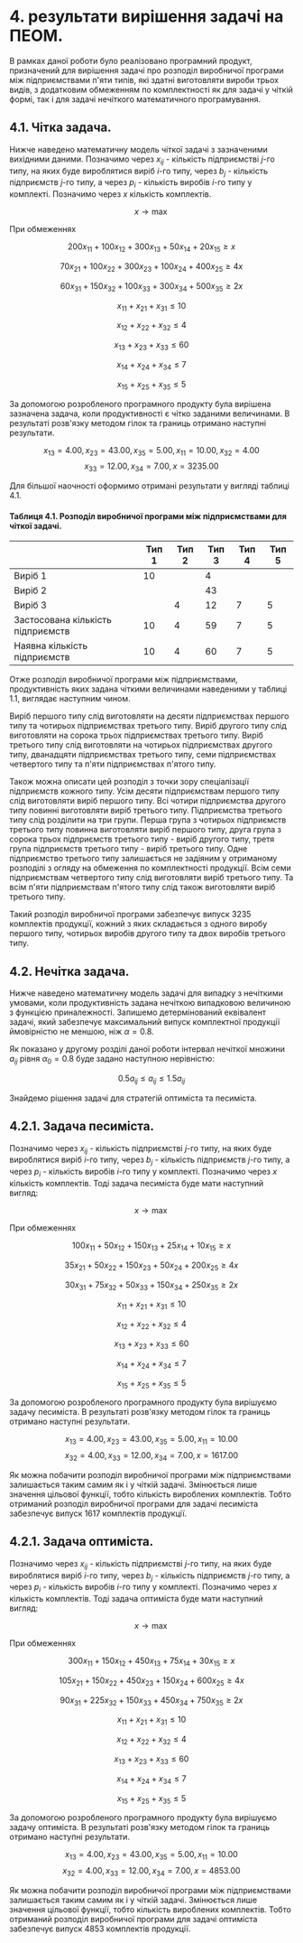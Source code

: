 # 4. результати вирішення задачі на ПЕОМ.

В рамках даної роботи було реалізовано програмний продукт, призначений для вирішення задачі про розподіл виробничої програми між підприємствами п'яти типів, які здатні виготовляти вироби трьох видів, з додатковим обмеженням по комплектності як для задачі у чіткій формі, так і для задачі нечіткого математичного програмування.

## 4.1. Чітка задача.

Нижче наведено математичну модель чіткої задачі з зазначеними вихідними даними. Позначимо через $x_{ij}$ - кількість підприємстві $j$-го типу, на яких буде вироблятися виріб $i$-го типу, через $b_{j}$ - кількість підприємств $j$-го типу, а через $p_i$ - кількість виробів $i$-го типу у комплекті. Позначимо через $x$ кількість комплектів.

$$ x \rightarrow \max $$

При обмеженнях

$$ 200 x_{11} + 100 x_{12} + 300 x_{13} +  50 x_{14} +  20 x_{15} \ge x
$$

$$ 70 x_{21} + 100 x_{22} + 300 x_{23} + 100 x_{24} + 400 x_{25} \ge 4x 
$$

$$ 60 x_{31} + 150 x_{32} + 100 x_{33} + 300 x_{34} + 500 x_{35} \ge 2x
$$

$$ x_{11} + x_{21} + x_{31} \le 10 $$

$$ x_{12} + x_{22} + x_{32} \le 4 $$

$$ x_{13} + x_{23} + x_{33} \le 60 $$

$$ x_{14} + x_{24} + x_{34} \le 7 $$

$$ x_{15} + x_{25} + x_{35} \le 5 $$

За допомогою розробленого програмного продукту була вирішена зазначена задача, коли продуктивності є чітко заданими величинами. В результаті розв'язку методом гілок та границь отримано наступні результати.

$$ x_{13} = 4.00, x_{23} = 43.00, x_{35} = 5.00, x_{11} = 10.00, x_{32} = 4.00$$
$$ x_{33} = 12.00, x_{34} = 7.00, x = 3235.00 $$

Для більшої наочності оформимо отримані результати у вигляді таблиці 4.1. 

#### Таблиця 4.1. Розподіл виробничої програми між підприємствами для чіткої задачі.

<table>
    <thead>
        <tr>
            <th class="cell"></th>    
            <th class="cell">Тип 1</th>    
            <th class="cell">Тип 2</th>    
            <th class="cell">Тип 3</th>    
            <th class="cell">Тип 4</th>    
            <th class="cell">Тип 5</th>    
        </tr>
    </thead>
    <tbody>
        <tr>
            <td class="cell">Виріб 1</td>    
            <td class="cell">10</td>    
            <td class="cell"></td>    
            <td class="cell">4</td>    
            <td class="cell"></td>    
            <td class="cell"></td>    
        </tr>
        <tr>
            <td class="cell">Виріб 2</td>    
            <td class="cell"></td>    
            <td class="cell"></td>    
            <td class="cell">43</td>    
            <td class="cell"></td>    
            <td class="cell"></td>    
        </tr>
        <tr>
            <td class="cell">Виріб 3</td>    
            <td class="cell"></td>    
            <td class="cell">4</td>    
            <td class="cell">12</td>    
            <td class="cell">7</td>    
            <td class="cell">5</td>    
        </tr>
        <tr class="font-bold">
            <td class="cell">Застосована кількість підприємств</td>    
            <td class="cell">10</td>    
            <td class="cell">4</td>    
            <td class="cell">59</td>    
            <td class="cell">7</td>    
            <td class="cell">5</td>    
        </tr>
        <tr>
            <td class="cell">Наявна кількість підприємств</td>    
            <td class="cell">10</td>    
            <td class="cell">4</td>    
            <td class="cell">60</td>    
            <td class="cell">7</td>    
            <td class="cell">5</td>    
        </tr>
    </tbody>
</table>



Отже розподіл виробничої програми між підприємствами, продуктивність яких задана чіткими величинами наведеними у таблиці 1.1, виглядає наступним чином.

Виріб першого типу слід виготовляти на десяти підприємствах першого типу та чотирьох підприємствах третього типу. Виріб другого типу слід виготовляти на сорока трьох підприємствах третього типу. Виріб третього типу слід виготовляти на чотирьох підприємствах другого типу, дванадцяти підприємствах третього типу, семи підприємствах четвертого типу та п'яти підприємствах п'ятого типу. 

Також можна описати цей розподіл з точки зору спеціалізації підприємств кожного типу. Усім десяти підприємствам першого типу слід виготовляти виріб першого типу. Всі чотири підприємства другого типу повинні виготовляти виріб третього типу. Підприємства третього типу слід розділити на три групи. Перша група з чотирьох підприємств третього типу повинна виготовляти виріб першого типу, друга група з сорока трьох підприємств третього типу - виріб другого типу,  третя група підприємств третього типу - виріб третього типу. Одне підприємство третього типу залишається не задіяним у отриманому розподілі з огляду на обмеження по комплектності продукції. Всім семи підприємствам четвертого типу слід виготовляти виріб третього типу. Та всім п'яти підприємствам п'ятого типу слід також виготовляти виріб третього типу.

Такий розподіл виробничої програми забезпечує випуск 3235 комплектів продукції, кожний з яких складається з одного виробу першого типу, чотирьох виробів другого типу та двох виробів третього типу.


## 4.2. Нечітка задача.

Нижче наведено математичну модель задачі для випадку з нечіткими умовами, коли продуктивність задана нечіткою випадковою величиною з функцією приналежності. Запишемо детермінований еквівалент задачі, який забезпечує максимальний випуск комплектної продукції ймовірністю не меншою, ніж $\alpha = 0.8$.

Як показано у другому розділі даної роботи інтервал нечіткої множини $a_{ij}$ рівня $\alpha_0=0.8$ буде задано наступною нерівністю:

$$ 0.5 {a}_{ij} \le a_{ij} \le 1.5{a}_{ij} $$

Знайдемо рішення задачі для стратегій оптиміста та песиміста.

## 4.2.1. Задача песиміста.

Позначимо через $x_{ij}$ - кількість підприємстві $j$-го типу, на яких буде вироблятися виріб $i$-го типу, через $b_{j}$ - кількість підприємств $j$-го типу, а через $p_i$ - кількість виробів $i$-го типу у комплекті. Позначимо через $x$ кількість комплектів. Тоді задача песиміста буде мати наступний вигляд:

$$ x \rightarrow \max $$

При обмеженнях

$$ 100 x_{11} +  50 x_{12} + 150 x_{13} +  25 x_{14} +  10 x_{15} \ge x $$

$$ 35 x_{21} +  50 x_{22} + 150 x_{23} +  50 x_{24} + 200 x_{25} \ge 4x $$

$$ 30 x_{31} +  75 x_{32} +  50 x_{33} + 150 x_{34} + 250 x_{35} \ge 2x $$

$$ x_{11} + x_{21} + x_{31} \le 10 $$

$$ x_{12} + x_{22} + x_{32} \le 4 $$

$$ x_{13} + x_{23} + x_{33} \le 60 $$

$$ x_{14} + x_{24} + x_{34} \le 7 $$

$$ x_{15} + x_{25} + x_{35} \le 5 $$


За допомогою розробленого програмного продукту була вирішуємо задачу песиміста. В результаті розв'язку методом гілок та границь отримано наступні результати.

$$ x_{13} = 4.00, x_{23} = 43.00, x_{35} = 5.00, x_{11} = 10.00 $$
$$ x_{32} = 4.00, x_{33} = 12.00, x_{34} = 7.00, x = 1617.00 $$

Як можна побачити розподіл виробничої програми між підприємствами залишається таким самим як і у чіткій задачі. Змінюється лише значення цільової функції, тобто кількість вироблених комплектів. Тобто отриманий розподіл виробничої програми для задачі песиміста забезпечує випуск 1617 комплектів продукції.
## 4.2.1. Задача оптиміста.

Позначимо через $x_{ij}$ - кількість підприємстві $j$-го типу, на яких буде вироблятися виріб $i$-го типу, через $b_{j}$ - кількість підприємств $j$-го типу, а через $p_i$ - кількість виробів $i$-го типу у комплекті. Позначимо через $x$ кількість комплектів. Тоді задача оптиміста буде мати наступний вигляд:

$$ x \rightarrow \max $$

При обмеженнях

$$ 300 x_{11} + 150 x_{12} + 450 x_{13} +  75 x_{14} +  30 x_{15}  \ge x $$

$$ 105 x_{21} + 150 x_{22} + 450 x_{23} + 150 x_{24} + 600 x_{25} \ge 4x $$

$$ 90 x_{31} + 225 x_{32} + 150 x_{33} + 450 x_{34} + 750 x_{35} \ge 2x $$

$$ x_{11} + x_{21} + x_{31} \le 10 $$

$$ x_{12} + x_{22} + x_{32} \le 4 $$

$$ x_{13} + x_{23} + x_{33} \le 60 $$

$$ x_{14} + x_{24} + x_{34} \le 7 $$

$$ x_{15} + x_{25} + x_{35} \le 5 $$

За допомогою розробленого програмного продукту була вирішуємо задачу оптиміста. В результаті розв'язку методом гілок та границь отримано наступні результати.

$$ x_{13} = 4.00, x_{23} = 43.00, x_{35} = 5.00, x_{11} = 10.00 $$
$$ x_{32} = 4.00, x_{33} = 12.00, x_{34} = 7.00, x = 4853.00 $$

Як можна побачити розподіл виробничої програми між підприємствами залишається таким самим як і у чіткій задачі. Змінюється лише значення цільової функції, тобто кількість вироблених комплектів. Тобто отриманий розподіл виробничої програми для задачі оптиміста забезпечує випуск 4853 комплектів продукції.
